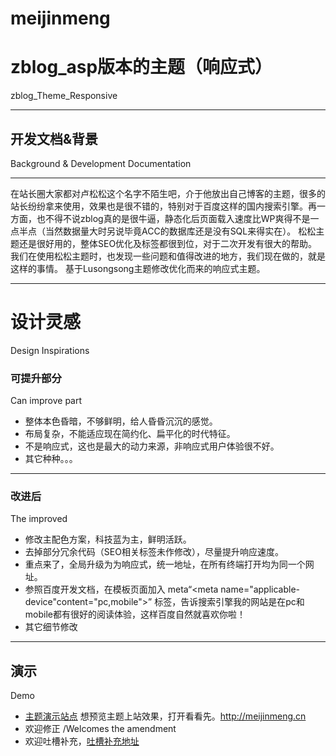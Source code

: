 # meijinmeng
# zblog_asp版本的主题（响应式）
zblog_Theme_Responsive

----
## 开发文档&背景
Background & Development Documentation

----
在站长圈大家都对卢松松这个名字不陌生吧，介于他放出自己博客的主题，很多的站长纷纷拿来使用，效果也是很不错的，特别对于百度这样的国内搜索引擎。再一方面，也不得不说zblog真的是很牛逼，静态化后页面载入速度比WP爽得不是一点半点（当然数据量大时另说毕竟ACC的数据库还是没有SQL来得实在）。
松松主题还是很好用的，整体SEO优化及标签都很到位，对于二次开发有很大的帮助。我们在使用松松主题时，也发现一些问题和值得改进的地方，我们现在做的，就是这样的事情。
基于Lusongsong主题修改优化而来的响应式主题。

----
# 设计灵感
Design Inspirations

### 可提升部分
Can improve part

+ 整体本色昏暗，不够鲜明，给人昏昏沉沉的感觉。
+ 布局复杂，不能适应现在简约化、扁平化的时代特征。
+ 不是响应式，这也是最大的动力来源，非响应式用户体验很不好。
+ 其它种种。。。

----

### 改进后
The improved

+ 修改主配色方案，科技蓝为主，鲜明活跃。
+ 去掉部分冗余代码（SEO相关标签未作修改），尽量提升响应速度。
+ 重点来了，全局升级为为响应式，统一地址，在所有终端打开均为同一个网址。
+ 参照百度开发文档，在模板页面加入
  meta“<meta name="applicable-device"content="pc,mobile">”
  标签，告诉搜索引擎我的网站是在pc和mobile都有很好的阅读体验，这样百度自然就喜欢你啦！
+ 其它细节修改

----

## 演示
Demo

+ [主题演示站点](http://meijinmeng.cn/) 想预览主题上站效果，打开看看先。http://meijinmeng.cn
+ 欢迎修正 /Welcomes the amendment
+ 欢迎吐槽补充，[吐槽补充地址](https://github.com/yuanfanand/meijinmeng/issues/1)


